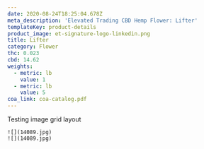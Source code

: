 ```yaml
---
date: 2020-08-24T18:25:04.678Z
meta_description: 'Elevated Trading CBD Hemp Flower: Lifter'
templateKey: product-details
product_image: et-signature-logo-linkedin.png
title: Lifter
category: Flower
thc: 0.023
cbd: 14.62
weights:
  - metric: lb
    value: 1
  - metric: lb
    value: 5
coa_link: coa-catalog.pdf
---
```


Testing image grid layout

```grid|2
![](14089.jpg)
![](14089.jpg)
```
